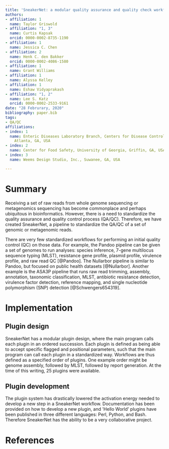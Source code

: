 ```yaml
---
title: 'SneakerNet: a modular quality assurance and quality check workflow for raw genomic and metagenomic read data'
authors:
- affiliation: 1
  name: Taylor Griswold
- affiliation: "1, 3"
  name: Curtis Kapsak
  orcid: 0000-0002-8735-1190
- affiliation: 1
  name: Jessica C. Chen
- affiliation: 2
  name: Henk C. den Bakker
  orcid: 0000-0002-4086-1580
- affiliation: 1
  name: Grant Williams
- affiliation: 1
  name: Alyssa Kelley
- affiliation: 1
  name: Eshaw Vidyaprakash
- affiliation: "1, 2"
  name: Lee S. Katz
  orcid: 0000-0002-2533-9161
date: "28 Februrary, 2020"
bibliography: paper.bib
tags:
- QA/QC
affiliations:
- index: 1
  name: Enteric Diseases Laboratory Branch, Centers for Disease Control and Prevention,
    Atlanta, GA, USA
- index: 2
  name: Center for Food Safety, University of Georgia, Griffin, GA, USA
- index: 3
  name: Weems Design Studio, Inc., Suwanee, GA, USA

---
```


# Summary

Receiving a set of raw reads from whole genome sequencing or metagenomics sequencing has become commonplace and perhaps ubiquitous in bioinformatics.
However, there is a need to standardize the quality assurance and quality control process (QA/QC).
Therefore, we have created SneakerNet, a pipeline to standardize the QA/QC of a set of genomic or metagenomic reads.

There are very few standardized workflows for performing an initial quality control (QC) on those data.
For example, the Pandoo pipeline can be given a set of genomes to run analyses: species inference, 7-gene multilocus sequence typing (MLST), resistance gene profile, plasmid profile, virulence profile, and raw read QC [@Pandoo].
The Nullarbor pipeline is similar to Pandoo, but focused on public health datasets [@Nullarbor].
Another example is the ASA3P pipeline that runs raw read trimming, assembly, annotation, taxonomic classification, MLST, antibiotic resistance detection, virulence factor detection, reference mapping, and single nucleotide polymorphism (SNP) detection [@Schwengers654319].

# Implementation

## Plugin design

SneakerNet has a modular plugin design, where the main program calls each plugin in an ordered succession.
Each plugin is defined as being able to accept specific flagged and positional parameters, such that
the main program can call each plugin in a standardized way.
Workflows are thus defined as a specified order of plugins. One example order might be genome assembly, followed by MLST, followed by report generation.
At the time of this writing, 25 plugins were available.

## Plugin development

The plugin system has drastically lowered the activation energy needed to develop a new step in a
SneakerNet workflow. Documentation has been provided on how to develop a new plugin,
and 'Hello World' plugins have been published in three different languages: Perl, Python, and Bash.
Therefore SneakerNet has the ability to be a very collaborative project.

# References

